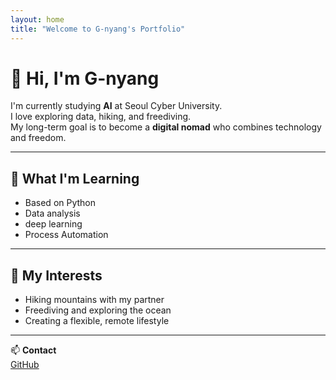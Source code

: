 ```yaml
---
layout: home
title: "Welcome to G-nyang's Portfolio"
---
```


# 👋 Hi, I'm G-nyang
I'm currently studying **AI** at Seoul Cyber University.  
I love exploring data, hiking, and freediving.  
My long-term goal is to become a **digital nomad** who combines technology and freedom.

---

## 🧠 What I'm Learning
- Based on Python
- Data analysis
- deep learning
- Process Automation

---

## 🌿 My Interests
- Hiking mountains with my partner  
- Freediving and exploring the ocean  
- Creating a flexible, remote lifestyle  

---

📫 **Contact**  
[GitHub](https://github.com/g-nyang)
